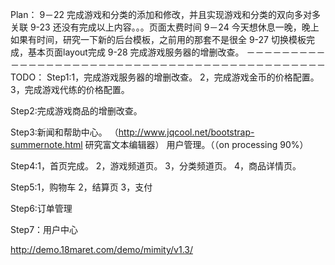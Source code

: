 Plan：
9－22  完成游戏和分类的添加和修改，并且实现游戏和分类的双向多对多关联
9-23 还没有完成以上内容。。。页面太费时间
9－24 今天想休息一晚，晚上如果有时间，研究一下新的后台模板，之前用的那套不是很全
9-27 切换模板完成，基本页面layout完成
9-28 完成游戏服务器的增删改查。
－－－－－－－－－－－－－－－－－－－－－－－－－－－－－－－－－－－－－－－－－－－－－
TODO：
Step1:1，完成游戏服务器的增删改查。
      2，完成游戏金币的价格配置。
      3，完成游戏代练的价格配置。

Step2:完成游戏商品的增删改查。

Step3:新闻和帮助中心。 （http://www.jqcool.net/bootstrap-summernote.html 研究富文本编辑器）
      用户管理。（（on processing 90%）

Step4:1，首页完成。
      2，游戏频道页。
      3，分类频道页。
      4，商品详情页。
      
Step5:1，购物车
      2，结算页
      3，支付
      
Step6:订单管理

Step7：用户中心   

http://demo.18maret.com/demo/mimity/v1.3/


